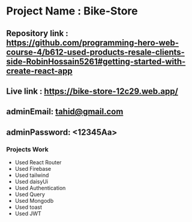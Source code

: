 # Project Name : Bike-Store

## Repository link : https://github.com/programming-hero-web-course-4/b612-used-products-resale-clients-side-RobinHossain5261#getting-started-with-create-react-app

## Live link : https://bike-store-12c29.web.app/

## adminEmail: <tahid@gmail.com>
## adminPassword: <12345Aa>

### Projects Work
* Used React Router
* Used Firebase
* Used tailwind
* Used daisyUi
* Used Authentication
* Used Query
* Used Mongodb
* Used toast
* Used JWT